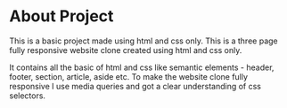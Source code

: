 # About Project

This is a basic project made using html and css only.
This is a three page fully responsive website clone created using html and css only.

It contains all the basic of html and css like semantic elements - header, footer, section, article, aside etc. 
To make the website clone fully responsive I use media queries and got a clear understanding of css selectors.

